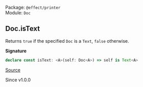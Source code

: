 Package: `@effect/printer`<br />
Module: `Doc`<br />

## Doc.isText

Returns `true` if the specified `Doc` is a `Text`, `false` otherwise.

**Signature**

```ts
declare const isText: <A>(self: Doc<A>) => self is Text<A>
```

[Source](https://github.com/Effect-TS/effect/tree/main/packages/printer/src/Doc.ts#L350)

Since v1.0.0